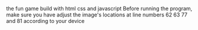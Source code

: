 the fun game build with html css and javascript 
Before running the program, make sure you have adjust the image's locations at line numbers 62 63 77 and 81 according to your device 
